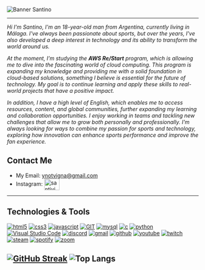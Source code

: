 ![Banner Santino](https://github.com/user-attachments/assets/a9844c14-81de-4dbd-b4ab-f202addf1039)


---
_Hi I'm Santino, I'm an 18-year-old man from Argentina, currently living in Málaga. I've always been passionate about sports, but over the years, I've also developed a deep interest in technology and its ability to transform the world around us._

_At the moment, I’m studying the **AWS Re/Start** program, which is allowing me to dive into the fascinating world of cloud computing. This program is expanding my knowledge and providing me with a solid foundation in cloud-based solutions, something I believe is essential for the future of technology. My goal is to continue learning and apply these skills to real-world projects that have a positive impact._

_In addition, I have a high level of English, which enables me to access resources, content, and global communities, further expanding my learning and collaboration opportunities. I enjoy working in teams and tackling new challenges that allow me to grow both personally and professionally. I'm always looking for ways to combine my passion for sports and technology, exploring how innovation can enhance sports performance and improve the fan experience._

## Contact Me

* My Email: ynotvigna@gmail.com
* Instagram: <a href="https://instagram.com/santivigna_" target="blank"><img align="center" src="https://raw.githubusercontent.com/rahuldkjain/github-profile-readme-generator/master/src/images/icons/Social/instagram.svg" alt="santivigna_" height="30" width="40" /></a>

---
## Technologies & Tools
<a href='https://github.com/shivamkapasia0' target="_blank"><img alt='html5' src='https://img.shields.io/badge/html5-100000?style=for-the-badge&logo=html5&logoColor=white&labelColor=FF6600&color=FF6600'/></a>
<a href='https://github.com/shivamkapasia0' target="_blank"><img alt='css3' src='https://img.shields.io/badge/css3-100000?style=for-the-badge&logo=css3&logoColor=white&labelColor=0099FF&color=0099FF'/></a>
<a href='https://github.com/shivamkapasia0' target="_blank"><img alt='javascript' src='https://img.shields.io/badge/javascript-100000?style=for-the-badge&logo=javascript&logoColor=EEFF00&labelColor=000000&color=000000'/></a>
<a href='https://github.com/shivamkapasia0' target="_blank"><img alt='GIT' src='https://img.shields.io/badge/GIT-100000?style=for-the-badge&logo=GIT&logoColor=FFFFFF&labelColor=FF8D00&color=FF8D00'/></a>
<a href='https://github.com/shivamkapasia0' target="_blank"><img alt='mysql' src='https://img.shields.io/badge/mysql-100000?style=for-the-badge&logo=mysql&logoColor=000000&labelColor=D4F000&color=D4F000'/></a>
<a href='https://github.com/shivamkapasia0' target="_blank"><img alt='c' src='https://img.shields.io/badge/c_programming-100000?style=for-the-badge&logo=c&logoColor=FFFFFF&labelColor=900041&color=900041'/></a>
<a href='https://github.com/shivamkapasia0' target="_blank"><img alt='python' src='https://img.shields.io/badge/Python-100000?style=for-the-badge&logo=python&logoColor=FFF700&labelColor=808080&color=808080'/></a>
<a href='https://github.com/shivamkapasia0' target="_blank"><img alt='Visual Studio Code' src='https://img.shields.io/badge/Visual_Studio Code-100000?style=for-the-badge&logo=Visual Studio Code&logoColor=000000&labelColor=0075B0&color=0075B0'/></a>
<a href='https://github.com/shivamkapasia0' target="_blank"><img alt='discord' src='https://img.shields.io/badge/discord-100000?style=for-the-badge&logo=discord&logoColor=FFFFFF&labelColor=007BC3&color=007BC3'/></a>
<a href='https://github.com/shivamkapasia0' target="_blank"><img alt='gmail' src='https://img.shields.io/badge/gmail-100000?style=for-the-badge&logo=gmail&logoColor=FFFFFF&labelColor=D02727&color=D02727'/></a>
<a href='https://github.com/shivamkapasia0' target="_blank"><img alt='github' src='https://img.shields.io/badge/github-100000?style=for-the-badge&logo=github&logoColor=FFFFFF&labelColor=525252&color=525252'/></a>
<a href='https://github.com/shivamkapasia0' target="_blank"><img alt='youtube' src='https://img.shields.io/badge/youtube-100000?style=for-the-badge&logo=youtube&logoColor=white&labelColor=FF0000&color=FF0000'/></a>
<a href='https://github.com/shivamkapasia0' target="_blank"><img alt='twitch' src='https://img.shields.io/badge/twitch-100000?style=for-the-badge&logo=twitch&logoColor=white&labelColor=A200FF&color=A200FF'/></a>
<a href='https://github.com/shivamkapasia0' target="_blank"><img alt='steam' src='https://img.shields.io/badge/steam-100000?style=for-the-badge&logo=steam&logoColor=white&labelColor=001273&color=001273'/></a>
<a href='https://github.com/shivamkapasia0' target="_blank"><img alt='spotify' src='https://img.shields.io/badge/spotify-100000?style=for-the-badge&logo=spotify&logoColor=white&labelColor=005C11&color=005C11'/></a>
<a href='https://github.com/shivamkapasia0' target="_blank"><img alt='zoom' src='https://img.shields.io/badge/Zoom-100000?style=for-the-badge&logo=zoom&logoColor=FFFFFF&labelColor=00E0E7&color=00E0E7'/></a>

[![GitHub Streak](https://github-readme-streak-stats.herokuapp.com?user=SantiVigna&theme=highcontrast)](https://git.io/streak-stats)
![Top Langs](https://github-readme-stats.vercel.app/api/top-langs/?username=SantiVigna&layout=compact&theme=highcontrast)
---


